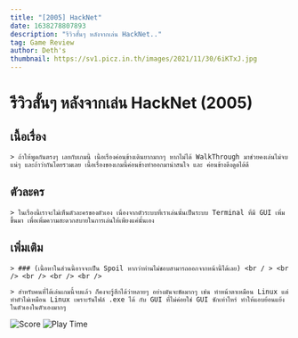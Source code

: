 ```yaml
---
title: "[2005] HackNet"
date: 1638278807893
description: "รีวิวสั้นๆ หลังจากเล่น HackNet.."
tag: Game Review
author: Deth's
thumbnail: https://sv1.picz.in.th/images/2021/11/30/6iKTxJ.jpg
---
```


# รีวิวสั้นๆ หลังจากเล่น HackNet (2005)

## เนื้อเรื่อง
    > ถ้าให้พูดกันตรงๆ เลยกับเกมนี้ เนื้อเรื่องค่อนข้างเดินยากมากๆ หากไม่ได้ WalkThrough มาช่วยคงเล่นไม่จบแน่ๆ และถ้าว่ากันโดยรวมเลย เนื้อเรื่องของเกมนี้ค่อนข้างทำออกมาน่าสนใจ และ ค่อนข้างดึงดูดได้ดี

## ตัวละคร
    > ในเรื่องนี้เราจะไม่เห็นตัวละครของตัวเอง เนื่องจากตัวระบบที่เราเล่นนั้นเป็นระบบ Terminal ที่มี GUI เพิ่มขึ้นมา เพื่อเพิ่มความสะดวกสบายในการเล่นให้เพียงแค่นั้นเอง

## เพิ่มเติม 
    
    > ### (เนื้อหาในส่วนนี้อาจจะเป็น Spoil หากว่าท่านไม่ชอบสามารถออกจากหน้านี้ได้เลย) <br / > <br /> <br /> <br /> <br />

    > สำหรับคนที่ได้เล่นเกมนี้จบแล้ว ก็คงจะรู้สึกได้ว่าหลายๆ อย่างมันจะขัดมากๆ เช่น ทำหน้าตาเหมือน Linux แต่ทำตัวไม่เหมือน Linux เพราะรันไฟล์ .exe ได้ กับ GUI ที่ไม่ค่อยใช่ GUI ซักเท่าไหร่ ทำให้แอบย้อนแย้งในตัวเองในตัวเองมากๆ 

![Score](https://img.shields.io/badge/Score-8%2F10-coral?style=for-the-badge)
![Play Time](https://img.shields.io/badge/PlayingTime-6.1Hr-whitesmoke?style=for-the-badge)